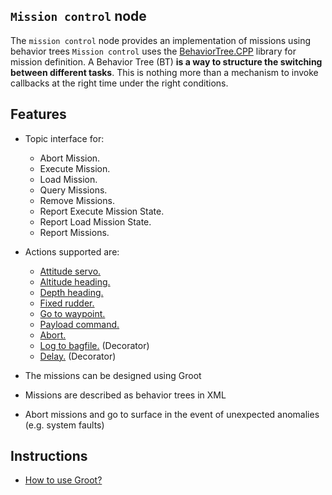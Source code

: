 ## `Mission control` node
The `mission control` node provides an implementation of missions using behavior trees
`Mission control` uses the [BehaviorTree.CPP](https://www.behaviortree.dev/) library for mission definition. A Behavior Tree (BT) __is a way to structure the switching between different tasks__. This is nothing more than a mechanism to invoke callbacks at the right time under the right conditions.

## Features
- Topic interface for:
    - Abort Mission.
    - Execute Mission.
    - Load Mission.
    - Query Missions.
    - Remove Missions.
    - Report Execute Mission State.
    - Report Load Mission State.
    - Report Missions.

- Actions supported are:
    - [Attitude servo.](../catkin_ws/src/public/mission_control/include/mission_control/behaviors/attitude_servo.h)
    - [Altitude heading.](../catkin_ws/src/public/mission_control/include/mission_control/behaviors/set_altitude_heading.h)
    - [Depth heading.](../catkin_ws/src/public/mission_control/include/mission_control/behaviors/set_depth_heading.h)
    - [Fixed rudder.](../catkin_ws/src/public/mission_control/include/mission_control/behaviors/fix_rudder.h)
    - [Go to waypoint.](../catkin_ws/src/public/mission_control/include/mission_control/behaviors/go_to_waypoint.h)
    - [Payload command.](../catkin_ws/src/public/mission_control/include/mission_control/behaviors/payload_command.h)
    - [Abort.](../catkin_ws/src/public/mission_control/include/mission_control/behaviors/abort.h)
    - [Log to bagfile.](../catkin_ws/src/public/mission_control/include/mission_control/behaviors/log_to_bagfile.h) (Decorator)
    - [Delay.](../catkin_ws/src/public/mission_control/include/mission_control/behaviors/delay_for.h) (Decorator)

- The missions can be designed using Groot
- Missions are described as behavior trees in XML
- Abort missions and go to surface in the event of unexpected anomalies (e.g. system faults)

## Instructions

- [How to use Groot?](doc/Groot/README.md)
